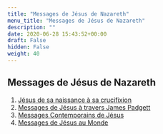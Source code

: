 ```yaml
---
title: "Messages de Jésus de Nazareth"
menu_title: "Messages de Jésus de Nazareth"
description: ""
date: 2020-06-28 15:43:52+00:00
draft: False
hidden: False
weight: 40
---
```

## Messages de Jésus de Nazareth

1. [Jésus de sa naissance à sa crucifixion](/4-fr-jesus-of-nazareth-messages/4-1-fr-jesus-from-birth-to-crucifixion/)
2. [Messages de Jésus à travers James Padgett](/4-fr-jesus-of-nazareth-messages/4-2-fr-messages-of-jesus-through-james-padgett/)
3. [Messages Contemporains de Jésus](/4-fr-jesus-of-nazareth-messages/4-3-fr-contemporary-messages-of-jesus/)
4. [Messages de Jésus au Monde](/4-fr-jesus-of-nazareth-messages/4-4-fr-messages-of-jesus-to-the-world/)
